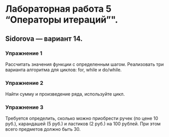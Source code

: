 # Лабораторная работа 5 “Операторы итераций”".
## Sidorova —  вариант 14.
### Упражнение 1
Рассчитать значения функции с определенным шагом. Реализовать три варианта алгоритма для циклов: for, while и do/while. 

### Упражнение 2
Найти сумму и произведение ряда, используйте цикл.

### Упражнение 3
Требуется определить, сколько можно приобрести ручек (по цене 10 руб.), карандашей (5 руб.) и ластиков (2 руб.) на 100 рублей. При этом всего предметов должно быть 30.
